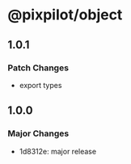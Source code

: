 # @pixpilot/object

## 1.0.1

### Patch Changes

- export types

## 1.0.0

### Major Changes

- 1d8312e: major release
